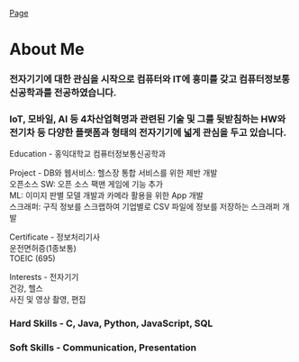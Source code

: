 [Page](https://darkblose.github.io/)

# About Me
### 전자기기에 대한 관심을 시작으로 컴퓨터와 IT에 흥미를 갖고 컴퓨터정보통신공학과를 전공하였습니다. <br>
### IoT, 모바일, AI 등 4차산업혁명과 관련된 기술 및 그를 뒷받침하는 HW와 전기차 등 다양한 플랫폼과 형태의 전자기기에 넓게 관심을 두고 있습니다.

Education - 홍익대학교 컴퓨터정보통신공학과

Project - DB와 웹서비스: 헬스장 통합 서비스를 위한 제반 개발 <br>
          오픈소스 SW: 오픈 소스 팩맨 게임에 기능 추가 <br>
          ML: 이미지 판별 모델 개발과 카메라 활용을 위한 App 개발 <br>
          스크래퍼: 구직 정보를 스크랩하여 기업별로 CSV 파일에 정보를 저장하는 스크래퍼 개발

Certificate - 정보처리기사 <br>
              운전면허증(1종보통) <br>
              TOEIC (695)
             
Interests - 전자기기 <br>
            건강, 헬스 <br>
            사진 및 영상 촬영, 편집

### Hard Skills - C, Java, Python, JavaScript, SQL

### Soft Skills - Communication, Presentation

